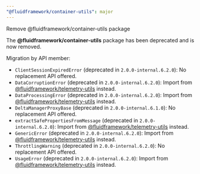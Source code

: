 ```yaml
---
"@fluidframework/container-utils": major
---
```


Remove @fluidframework/container-utils package

The **@fluidframework/container-utils** package has been deprecated and is now removed.

Migration by API member:

-   `ClientSessionExpiredError` (deprecated in `2.0.0-internal.6.2.0`): No replacement API offered.
-   `DataCorruptionError` (deprecated in `2.0.0-internal.6.2.0`): Import from [@fluidframework/telemetry-utils](https://www.npmjs.com/package/@fluidframework/telemetry-utils) instead.
-   `DataProcessingError` (deprecated in `2.0.0-internal.6.2.0`): Import from [@fluidframework/telemetry-utils](https://www.npmjs.com/package/@fluidframework/telemetry-utils) instead.
-   `DeltaManagerProxyBase` (deprecated in `2.0.0-internal.6.1.0`): No replacement API offered.
-   `extractSafePropertiesFromMessage` (deprecated in `2.0.0-internal.6.2.0`): Import from [@fluidframework/telemetry-utils](https://www.npmjs.com/package/@fluidframework/telemetry-utils) instead.
-   `GenericError` (deprecated in `2.0.0-internal.6.2.0`): Import from [@fluidframework/telemetry-utils](https://www.npmjs.com/package/@fluidframework/telemetry-utils) instead.
-   `ThrottlingWarning` (deprecated in `2.0.0-internal.6.2.0`): No replacement API offered.
-   `UsageError` (deprecated in `2.0.0-internal.6.2.0`): Import from [@fluidframework/telemetry-utils](https://www.npmjs.com/package/@fluidframework/telemetry-utils) instead.
